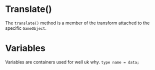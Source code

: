 # Translate()

The `translate()` method is a member of the transform attached to the specific `GameObject`. 

# Variables
Variables are containers used for well uk why.
	`type name = data;`
